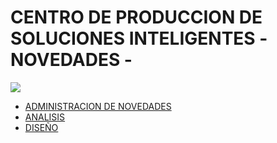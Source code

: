 # CENTRO DE PRODUCCION DE SOLUCIONES INTELIGENTES -NOVEDADES -
<link href="http://siomi.datasena.com/analitica/Estilo.css" rel="stylesheet" type="text/css" />

<img src="https://blogger.googleusercontent.com/img/a/AVvXsEimdqxynaYJeDRuTUp3lzEWFnnQSC2KTVSxvnV70I2eZ5tOCfjwdNnExSTSm2tCf1xBFHVHwsN80OCpDCO0J80UTNWxPC86s7s5aB8rnizg7guNowqTxhr5Fd9WH48n7pn8uLZNFTgXuSGUH6BNncmfQEpOz9pAe_T0zD8n2-aGZk8-C_l6GWk-aq60fQ=s960">
<br>
<ul>
<li>
<a href="https://github.com/fegasu/CPSI/">ADMINISTRACION DE NOVEDADES</a></li>

<li><a href="https://github.com/fegasu/CPSI/tree/main/NOVEDADES">ANALISIS</a></li>
<li><a href="https://github.com/fegasu/CPSI/tree/main/NOVEDADES/DISE%C3%91O">DISEÑO</a></li>

</ul>
